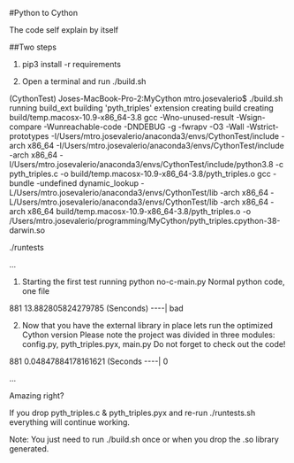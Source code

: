 #Python to Cython

The code self explain by itself

##Two steps

1. pip3 install -r requirements

2. Open a terminal and run
   ./build.sh

(CythonTest) Joses-MacBook-Pro-2:MyCython mtro.josevalerio$ ./build.sh 
running build_ext
building 'pyth_triples' extension
creating build
creating build/temp.macosx-10.9-x86_64-3.8
gcc -Wno-unused-result -Wsign-compare -Wunreachable-code -DNDEBUG -g -fwrapv -O3 -Wall -Wstrict-prototypes -I/Users/mtro.josevalerio/anaconda3/envs/CythonTest/include -arch x86_64 -I/Users/mtro.josevalerio/anaconda3/envs/CythonTest/include -arch x86_64 -I/Users/mtro.josevalerio/anaconda3/envs/CythonTest/include/python3.8 -c pyth_triples.c -o build/temp.macosx-10.9-x86_64-3.8/pyth_triples.o
gcc -bundle -undefined dynamic_lookup -L/Users/mtro.josevalerio/anaconda3/envs/CythonTest/lib -arch x86_64 -L/Users/mtro.josevalerio/anaconda3/envs/CythonTest/lib -arch x86_64 -arch x86_64 build/temp.macosx-10.9-x86_64-3.8/pyth_triples.o -o /Users/mtro.josevalerio/programming/MyCython/pyth_triples.cpython-38-darwin.so

   ./runtests

...

1. Starting the first test running python  no-c-main.py
Normal python code, one file

881 13.882805824279785 (Senconds)
----| bad

2. Now that you have the external library in
place lets run the optimized Cython version
Please note the project was divided in three
modules: config.py, pyth_triples.pyx, main.py
Do not forget to check out the code!

881 0.04847884178161621 (Seconds
----| 0 

...

Amazing right?

If you  drop pyth_triples.c & pyth_triples.pyx and re-run ./runtests.sh everything will continue working.

Note: You just need to run ./build.sh once or when you drop the .so library generated.
